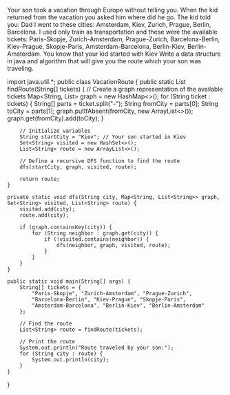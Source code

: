 
Your son took a vacation through Europe without telling you. When the kid returned from the vacation you asked him where did he go. The kid told you: Dad I went to these cities: Amsterdam, Kiev, Zurich, Prague, Berlin, Barcelona.
I used only train as transportation and these were the available tickets:
Paris-Skopje, Zurich-Amsterdam, Prague-Zurich, Barcelona-Berlin, Kiev-Prague, Skopje-Paris, Amsterdam-Barcelona, Berlin-Kiev, Berlin-Amsterdam.
You know that your kid started with Kiev
Write a data structure in java and algorithm that will give you the route which your son was traveling.

import java.util.*;
public class VacationRoute {
    public static List<String> findRoute(String[] tickets) {
        // Create a graph representation of the available tickets
        Map<String, List<String>> graph = new HashMap<>();
        for (String ticket : tickets) {
            String[] parts = ticket.split("-");
            String fromCity = parts[0];
            String toCity = parts[1];
            graph.putIfAbsent(fromCity, new ArrayList<>());
            graph.get(fromCity).add(toCity);
        }

        // Initialize variables
        String startCity = "Kiev"; // Your son started in Kiev
        Set<String> visited = new HashSet<>();
        List<String> route = new ArrayList<>();

        // Define a recursive DFS function to find the route
        dfs(startCity, graph, visited, route);

        return route;
    }

    private static void dfs(String city, Map<String, List<String>> graph, Set<String> visited, List<String> route) {
        visited.add(city);
        route.add(city);

        if (graph.containsKey(city)) {
            for (String neighbor : graph.get(city)) {
                if (!visited.contains(neighbor)) {
                    dfs(neighbor, graph, visited, route);
                }
            }
        }
    }

    public static void main(String[] args) {
        String[] tickets = {
            "Paris-Skopje", "Zurich-Amsterdam", "Prague-Zurich",
            "Barcelona-Berlin", "Kiev-Prague", "Skopje-Paris",
            "Amsterdam-Barcelona", "Berlin-Kiev", "Berlin-Amsterdam"
        };

        // Find the route
        List<String> route = findRoute(tickets);

        // Print the route
        System.out.println("Route traveled by your son:");
        for (String city : route) {
            System.out.println(city);
        }
    }
}
